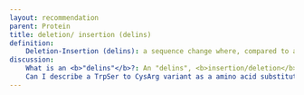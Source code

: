 ```yaml
---
layout: recommendation
parent: Protein
title: deletion/ insertion (delins) 
definition: 
    Deletion-Insertion (delins): a sequence change where, compared to a reference sequence, one or more amino acids are replaced by one or more other amino acids <b>and which is not</b> a substitution or conversion.
discussion:
    What is an <b>"delins"</b>?: An "delins", <b>insertion/deletion</b> in HGVS nomenclature, is a variant which is a combination of a deletion and an insertion. Based on existing nomeclature, the variant can be described as a deletion and insertion occuring at the same position, using the format p.Asn112_Thr117delinsSerAsp.
    Can I describe a TrpSer to CysArg variant as a amino acid substitution (p.TrpSer23CysArg)?: No, this is not allowed. By definition a substitution changes <b>one</b> amino acid into <b>one</b> other amino acid. The change TrpSer to CysArg should be described as p.Trp23_Ser24delinsCysArg, i.e. a deletion/insertion (indel) (<a href='http://varnomen.HGVS.org/recommendations/DNA/variant/indel/'><i>see Deletion-Insertion</i></a>).
---
```


